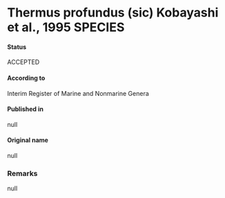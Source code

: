 # Thermus profundus (sic) Kobayashi et al., 1995 SPECIES

#### Status
ACCEPTED

#### According to
Interim Register of Marine and Nonmarine Genera

#### Published in
null

#### Original name
null

### Remarks
null